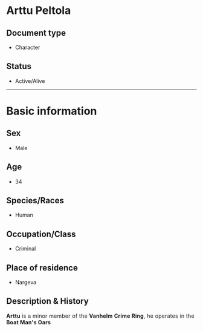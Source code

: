 # Arttu Peltola

## Document type

 - Character

## Status

 - Active/Alive

---

# Basic information

## Sex

 - Male

## Age

 - 34

## Species/Races

 - Human

## Occupation/Class

 - Criminal

## Place of residence

 - Nargeva

## Description & History

<div style="text-align: left;"><span style="letter-spacing: 0.025em;"><b>Arttu</b> is a minor member of the <b>Vanhelm Crime Ring</b>, he operates in the <b>Boat Man's Oars</b></span></div>
